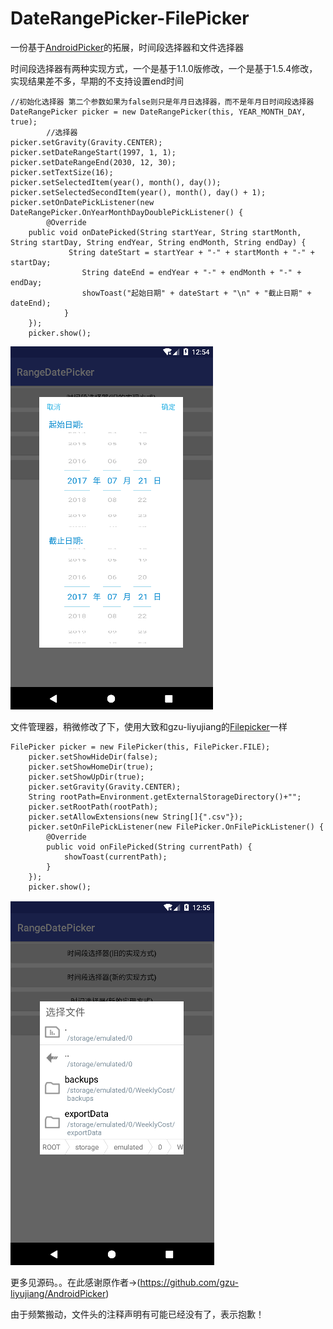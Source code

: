 # DateRangePicker-FilePicker
一份基于[AndroidPicker](https://github.com/gzu-liyujiang/AndroidPicker)的拓展，时间段选择器和文件选择器

时间段选择器有两种实现方式，一个是基于1.1.0版修改，一个是基于1.5.4修改，实现结果差不多，早期的不支持设置end时间

    //初始化选择器 第二个参数如果为false则只是年月日选择器，而不是年月日时间段选择器
    DateRangePicker picker = new DateRangePicker(this, YEAR_MONTH_DAY, true);
            //选择器
    picker.setGravity(Gravity.CENTER);
    picker.setDateRangeStart(1997, 1, 1);
    picker.setDateRangeEnd(2030, 12, 30);
    picker.setTextSize(16);
    picker.setSelectedItem(year(), month(), day());
    picker.setSelectedSecondItem(year(), month(), day() + 1);
    picker.setOnDatePickListener(new DateRangePicker.OnYearMonthDayDoublePickListener() {
            @Override
        public void onDatePicked(String startYear, String startMonth, String startDay, String endYear, String endMonth, String endDay) {
                 String dateStart = startYear + "-" + startMonth + "-" + startDay;
                    String dateEnd = endYear + "-" + endMonth + "-" + endDay;
                    showToast("起始日期" + dateStart + "\n" + "截止日期" + dateEnd);
                }
        });
        picker.show();
<img src="pic/1.png"></img>

文件管理器，稍微修改了下，使用大致和gzu-liyujiang的[Filepicker](https://github.com/gzu-liyujiang/AndroidPicker)一样

    FilePicker picker = new FilePicker(this, FilePicker.FILE);
        picker.setShowHideDir(false);
        picker.setShowHomeDir(true);
        picker.setShowUpDir(true);
        picker.setGravity(Gravity.CENTER);
        String rootPath=Environment.getExternalStorageDirectory()+"";
        picker.setRootPath(rootPath);
        picker.setAllowExtensions(new String[]{".csv"});
        picker.setOnFilePickListener(new FilePicker.OnFilePickListener() {
            @Override
            public void onFilePicked(String currentPath) {
                showToast(currentPath);
            }
        });
        picker.show();
<img src="pic/2.png"></img>

更多见源码。。在此感谢原作者->(https://github.com/gzu-liyujiang/AndroidPicker)

由于频繁搬动，文件头的注释声明有可能已经没有了，表示抱歉！